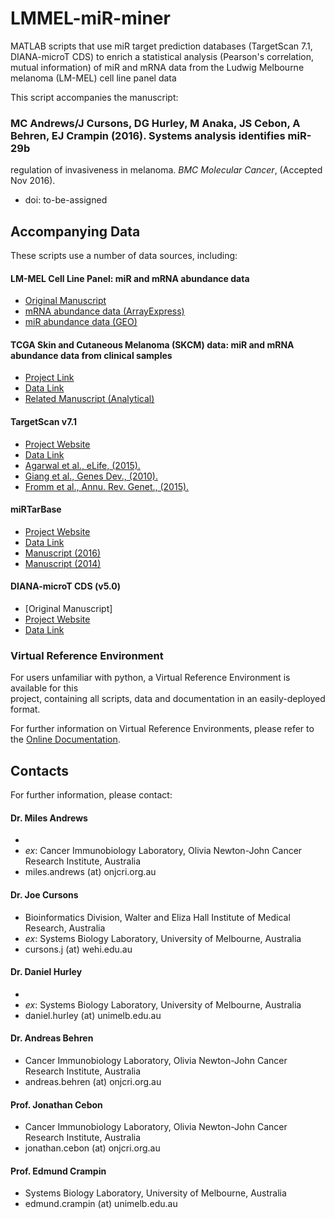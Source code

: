 # LMMEL-miR-miner
MATLAB scripts that use miR target prediction databases (TargetScan 7.1, DIANA-microT CDS) to enrich a statistical analysis 
(Pearson's correlation, mutual information) of miR and mRNA data from the Ludwig Melbourne melanoma (LM-MEL) cell line panel data


This script accompanies the manuscript:
### MC Andrews/J Cursons, DG Hurley, M Anaka, JS Cebon, A Behren, EJ Crampin (2016). Systems analysis identifies miR-29b 
regulation of invasiveness in melanoma. *BMC Molecular Cancer*, (Accepted Nov 2016).
* doi: to-be-assigned


## Accompanying Data

These scripts use a number of data sources, including:

#### LM-MEL Cell Line Panel: miR and mRNA abundance data
* [Original Manuscript]( http://dx.doi.org/10.1111/pcmr.12097 )
* [mRNA abundance data (ArrayExpress)]( https://www.ebi.ac.uk/arrayexpress/experiments/E-MTAB-1496/ )
* [miR abundance data (GEO)]( http://to.be.fixed )

#### TCGA Skin and Cutaneous Melanoma (SKCM) data: miR and mRNA abundance data from clinical samples
* [Project Link]( http://cancergenome.nih.gov/ )
* [Data Link]( https://tcga-data.nci.nih.gov/tcga/tcgaCancerDetails.jsp?diseaseType=SKCM&diseaseName=Skin%20Cutaneous%20Melanoma )
* [Related Manuscript (Analytical)]( http://dx.doi.org/10.1111/pcmr.12374 )

#### TargetScan v7.1
* [Project Website]( http://http://www.targetscan.org/vert_71/ )
* [Data Link]( http://www.targetscan.org/cgi-bin/targetscan/data_download.vert71.cgi )
* [Agarwal et al., eLife, (2015).]( http://dx.doi.org/10.7554/eLife.05005 )
* [Giang et al., Genes Dev., (2010).]( http://dx.doi.org/10.1146/annurev-genet-120213-092023 )
* [Fromm et al., Annu. Rev. Genet., (2015).]( http://dx.doi.org/10.1146/annurev-genet-120213-092023 )

#### miRTarBase
* [Project Website]( http://http://mirtarbase.mbc.nctu.edu.tw/ )
* [Data Link]( http://mirtarbase.mbc.nctu.edu.tw/php/download.php )
* [Manuscript (2016)]( http://dx.doi.org/10.1093/nar/gkv1258 )
* [Manuscript (2014)]( http://dx.doi.org/10.1093/nar/gkt1266 )

#### DIANA-microT CDS (v5.0)
* [Original Manuscript]
* [Project Website]( http://to-be-fixed )
* [Data Link]( http://to-be-fixed )


### Virtual Reference Environment

For users unfamiliar with python, a Virtual Reference Environment is available for this  
project, containing all scripts, data and documentation in an easily-deployed format.

For further information on Virtual Reference Environments, please refer to the
[Online Documentation](http://uomsystemsbiology.github.io/research/reference-environments/).



## Contacts

For further information, please contact:

#### Dr. Miles Andrews
* 
* *ex*: Cancer Immunobiology Laboratory, Olivia Newton-John Cancer Research Institute, Australia  
* miles.andrews (at) onjcri.org.au

#### Dr. Joe Cursons
* Bioinformatics Division, Walter and Eliza Hall Institute of Medical Research, Australia
* *ex*: Systems Biology Laboratory, University of Melbourne, Australia  
* cursons.j (at) wehi.edu.au

#### Dr. Daniel Hurley 
* 
* *ex*: Systems Biology Laboratory, University of Melbourne, Australia  
* daniel.hurley (at) unimelb.edu.au

#### Dr. Andreas Behren
* Cancer Immunobiology Laboratory, Olivia Newton-John Cancer Research Institute, Australia  
* andreas.behren (at) onjcri.org.au

#### Prof. Jonathan Cebon
* Cancer Immunobiology Laboratory, Olivia Newton-John Cancer Research Institute, Australia  
* jonathan.cebon (at) onjcri.org.au

#### Prof. Edmund Crampin
* Systems Biology Laboratory, University of Melbourne, Australia  
* edmund.crampin (at) unimelb.edu.au
